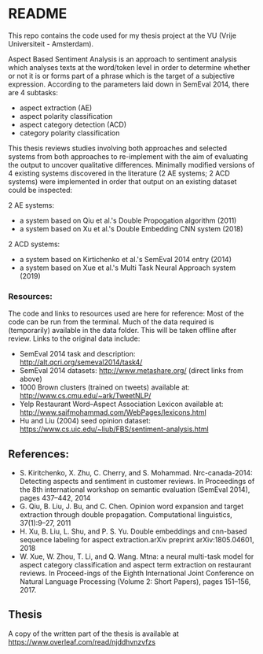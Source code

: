 # README
This repo contains the code used for my thesis project at the VU (Vrije Universiteit - Amsterdam).

Aspect Based Sentiment Analysis is an approach to sentiment analysis which analyses texts at the word/token level in order to determine whether or not it is or forms part of a phrase which is the target of a subjective expression. According to the parameters laid down in SemEval 2014, there are 4 subtasks:
- aspect extraction (AE)
- aspect polarity classification
- aspect category detection (ACD)
- category polarity classification

This thesis reviews studies involving both approaches and selected systems from both approaches to re-implement with the aim of evaluating the output to uncover qualitative differences.
Minimally modified versions of 4 existing systems discovered in the literature (2 AE systems; 2 ACD systems) were implemented in order that output on an existing dataset could be inspected:

2 AE systems: 
- a system based on Qiu et al.'s Double Propogation algorithm (2011)
- a system based on Xu et al.'s Double Embedding CNN system (2018)

2 ACD systems:
- a system based on Kirtichenko et al.'s SemEval 2014 entry (2014)
- a system based on Xue et al.'s Multi Task Neural Approach system (2019)

### Resources:
The code and links to resources used are here for reference:
Most of the code can be run from the terminal. Much of the data required is (temporarily) available in the data folder. This will be taken offline after review. 
Links to the original data include:
- SemEval 2014 task and description: http://alt.qcri.org/semeval2014/task4/
- SemEval 2014 datasets: http://www.metashare.org/ (direct links from above)
- 1000 Brown clusters (trained on tweets) available at: http://www.cs.cmu.edu/~ark/TweetNLP/
- Yelp Restaurant Word–Aspect Association Lexicon available at: http://www.saifmohammad.com/WebPages/lexicons.html
- Hu and Liu (2004) seed opinion dataset: https://www.cs.uic.edu/~liub/FBS/sentiment-analysis.html

## References:
- S. Kiritchenko,  X. Zhu,  C. Cherry,  and S. Mohammad.  Nrc-canada-2014:  Detecting aspects and sentiment in customer reviews. In Proceedings  of  the  8th  international workshop on semantic evaluation (SemEval 2014), pages 437–442, 2014
- G. Qiu,  B. Liu,  J. Bu,  and C. Chen.  Opinion word expansion and target extraction through double propagation. Computational linguistics, 37(1):9–27, 2011
- H.  Xu,  B.  Liu,  L.  Shu,  and  P.  S.  Yu. Double  embeddings  and  cnn-based  sequence labeling for aspect extraction.arXiv preprint arXiv:1805.04601, 2018
- W. Xue, W. Zhou, T. Li, and Q. Wang.  Mtna:  a neural multi-task model for aspect category classification and aspect term extraction on restaurant reviews. In Proceed-ings of the Eighth  International Joint Conference  on  Natural  Language Processing (Volume 2: Short Papers), pages 151–156, 2017.

## Thesis
A copy of the written part of the thesis is available at https://www.overleaf.com/read/njddhvnzvfzs
